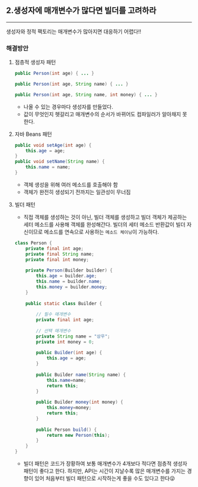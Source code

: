## 2.생성자에 매개변수가 많다면 빌더를 고려하라
---
생성자와 정적 팩토리는 매개변수가 많아지면 대응하기 어렵다!!

### 해결방안
1. 점층적 생성자 패턴
	```java
    public Person(int age) { ... }
    
    public Person(int age, String name) { ... }
    
    public Person(int age, String name, int money) { ... }
    ```
	- 나올 수 있는 경우마다 생성자를 만들었다.
    - 값이 무엇인지 헷갈리고 매개변수의 순서가 바뀌어도 컴파일러가 알아채지 못한다.
2. 자바 Beans 패턴
	```java
    public void setAge(int age) {
    	this.age = age;
    }
    public void setName(String name) {
    	this.name = name;
    }
    ```
    - 객체 생성을 위해 여러 메소드를 호출해야 함
    - 객체가 완전히 생성되기 전까지는 일관성이 무너짐
    
3. 빌더 패턴
	- 직접 객체를 생성하는 것이 아닌, 빌더 객체를 생성하고 빌더 객체가 제공하는 세터 메소드를 사용해 객체를 완성해간다. 빌더의 세터 메소드 반환값이 빌더 자신이므로 메소드를 연속으로 사용하는 `메소드 체이닝`이 가능하다.
    ```java
    class Person {
    	private final int age;
        private final String name;
        private final int money;
        
        private Person(Builder builder) {
        	this.age = builder.age;
            this.name = builder.name;
            this.money = builder.money;
        }
        
        public static class Builder {
        	
            // 필수 매개변수
            private final int age;
            
            // 선택 매개변수
            private String name = "상우";
            private int money = 0;
        	
            public Builder(int age) {
            	this.age = age;
            }
            
            public Builder name(String name) {
            	this.name=name;
                return this;
            }
            
            public Builder money(int money) {
            	this.money=money;
                return this;
            }
            
            public Person build() {
            	return new Person(this);
            }
        }
    }
    ```
    - 빌더 패턴은 코드가 장황하여 보통 매개변수가 4개보다 적다면 점층적 생성자 패턴이 좋다고 한다. 하지만, API는 시간이 지날수록 많은 매개변수를 가지는 경향이 있어 처음부터 빌더 패턴으로 시작하는게 좋을 수도 있다고 한다😜